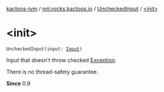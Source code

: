 [kactoos-jvm](../../index.md) / [nnl.rocks.kactoos.io](../index.md) / [UncheckedInput](index.md) / [&lt;init&gt;](.)

# &lt;init&gt;

`UncheckedInput(input: `[`Input`](../../nnl.rocks.kactoos/-input/index.md)`)`

Input that doesn't throw checked [Exception](https://kotlinlang.org/api/latest/jvm/stdlib/kotlin/-exception/index.html).

There is no thread-safety guarantee.

**Since**
0.9

